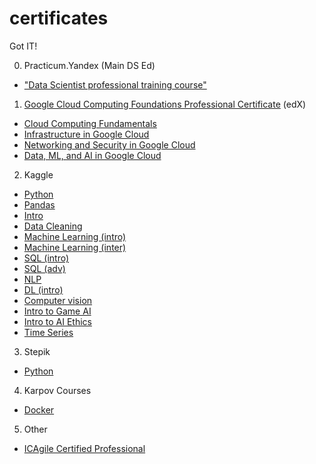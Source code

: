 # certificates
Got IT!

0. Practicum.Yandex (Main DS Ed)
- ["Data Scientist professional training course"](https://github.com/dmitriygorlov/certificates/blob/main/Yandex_data-science.pdf)

1. [Google Cloud Computing Foundations Professional Certificate](https://credentials.edx.org/credentials/4462b6c3195f4a98b61b4b68513dfde4/) (edX)
- [Cloud Computing Fundamentals](https://courses.edx.org/certificates/df126ba8278546e1bf0adee158682e00)
- [Infrastructure in Google Cloud](https://courses.edx.org/certificates/c5d8d013c8cc4be78926f783573b2b16)
- [Networking and Security in Google Cloud](https://courses.edx.org/certificates/12a9b47481eb49a6a46bd5a32ec536e3)
- [Data, ML, and AI in Google Cloud](https://courses.edx.org/certificates/500fb0da5bb84fba8b904fcd0922f8f1)

2. Kaggle
- [Python](https://github.com/dmitriygorlov/certificates/blob/main/kaggle_Python.png)
- [Pandas](https://github.com/dmitriygorlov/certificates/blob/main/kaggle_Pandas.png)
- [Intro](https://github.com/dmitriygorlov/certificates/blob/main/kaggle_Intro%20to%20Programming.png)
- [Data Cleaning](https://github.com/dmitriygorlov/certificates/blob/main/kaggle_Data%20Cleaning.png)
- [Machine Learning (intro)](https://github.com/dmitriygorlov/certificates/blob/main/kaggle_Intro%20to%20Machine%20Learning.png)
- [Machine Learning (inter)](https://github.com/dmitriygorlov/certificates/blob/main/kaggle_Intermediate%20Machine%20Learning.png)
- [SQL (intro)](https://github.com/dmitriygorlov/certificates/blob/main/kaggle_SQL_intro.png)
- [SQL (adv)](https://github.com/dmitriygorlov/certificates/blob/main/kaggle_SQL_adv.png)
- [NLP](https://github.com/dmitriygorlov/certificates/blob/main/kaggle_Natural%20Language%20Processing.png)
- [DL (intro)](https://github.com/dmitriygorlov/certificates/blob/main/kaggle_Intro%20to%20Deep%20Learning.png)
- [Computer vision](https://github.com/dmitriygorlov/certificates/blob/main/kaggle_Computer%20Vision.png)
- [Intro to Game AI](https://github.com/dmitriygorlov/certificates/blob/main/kaggle_Intro%20to%20Game%20AI%20and%20Reinforcement%20Learning.png)
- [Intro to AI Ethics](https://github.com/dmitriygorlov/certificates/blob/main/kaggle_Intro%20to%20AI%20Ethics.png)
- [Time Series](https://github.com/dmitriygorlov/certificates/blob/main/kaggle_Time%20Series.png)

3. Stepik
- [Python](https://github.com/dmitriygorlov/certificates/blob/main/rus_Stepik_python.pdf)

4. Karpov Courses
- [Docker]()

5. Other
- [ICAgile Certified Professional](https://www.icagile.com/credentials/8d00727c-e69a-49bb-b62a-70549c857403#)

